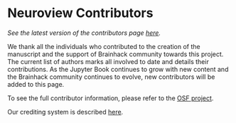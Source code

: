 # Neuroview Contributors

_See the latest version of the contributors page [here](/contributors)._

We thank all the individuals who contributed to the creation of the manuscript
and the support of Brainhack community towards this project. The current list of
authors marks all involved to date and details their contributions. As the
Jupyter Book continues to grow with new content and the Brainhack community
continues to evolve, new contributors will be added to this page.

To see the full contributor information, please refer to the
[OSF project](https://osf.io/4szct/).

Our crediting system is described [here](/neuroview_authorship-agreement).

```{include} neuroview_contributors_table.md

```
